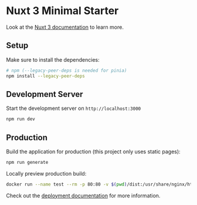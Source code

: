 # Nuxt 3 Minimal Starter

Look at the [Nuxt 3 documentation](https://nuxt.com/docs/getting-started/introduction) to learn more.

## Setup

Make sure to install the dependencies:

```bash
# npm (--legacy-peer-deps is needed for pinia)
npm install --legacy-peer-deps
```

## Development Server

Start the development server on `http://localhost:3000`

```bash
npm run dev
```

## Production

Build the application for production (this project only uses static pages):

```bash
npm run generate
```

Locally preview production build:

```bash
docker run --name test --rm -p 80:80 -v $(pwd)/dist:/usr/share/nginx/html/:ro nginx
```

Check out the [deployment documentation](https://nuxt.com/docs/getting-started/deployment) for more information.

